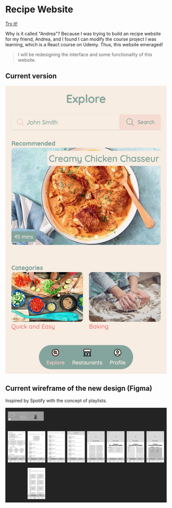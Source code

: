 # Recipe Website

[Try it!](https://recipe-andrea.vercel.app)

Why is it called "Andrea"? Because I was trying to build an recipe website for my friend, Andrea, and I found I can modify the course project I was learning, which is a React course on Udemy. Thus, this website emeraged!

> I will be redesigning the interface and some functionality of this website.

## Current version

![homepage](images/home2.png)

## Current wireframe of the new design (Figma)

Inspired by Spotify with the concept of playlists.

![wireframe](image/../images/recipe-wireframe.jpg)
